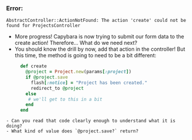 ### Error:

```
AbstractController::ActionNotFound: The action 'create' could not be found for ProjectsController
```
- More progress! Capybara is now trying to submit our form data to the create action! Therefore... What do we need next?
- You should know the drill by now, add that action in the controller! But this time, the method is going to need to be a bit different:
  ```ruby
    def create
      @project = Project.new(params[:project])
      if @project.save
        flash[:notice] = "Project has been created."
        redirect_to @project
      else
       # we'll get to this in a bit
      end
    end
 ```
- Can you read that code clearly enough to understand what it is doing?
- What kind of value does `@project.save?` return?
